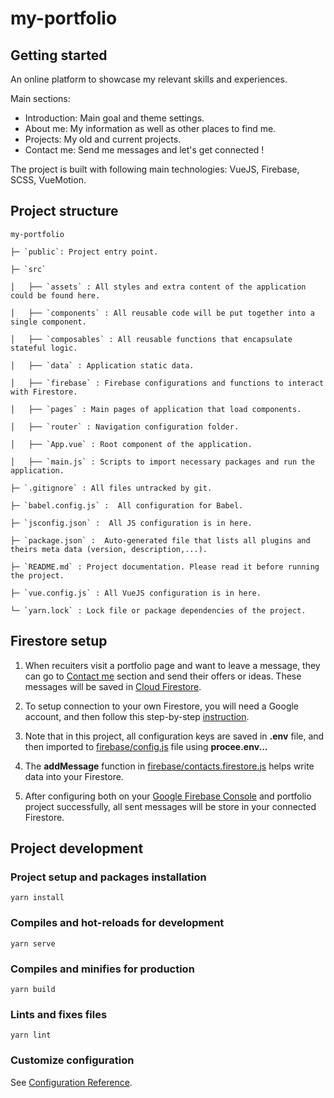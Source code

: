# my-portfolio

## Getting started 
An online platform to showcase my relevant skills and experiences.

Main sections: 
- Introduction: Main goal and theme settings.
- About me: My information as well as other places to find me.
- Projects: My old and current projects.
- Contact me: Send me messages and let's get connected !

The project is built with following main technologies: VueJS, Firebase, SCSS, VueMotion. 

## Project structure
  `my-portfolio`
  
    ├─ `public`: Project entry point.
    
    ├─ `src`
    
    │   ├── `assets` : All styles and extra content of the application could be found here.
    
    │   ├── `components` : All reusable code will be put together into a single component.
    
    │   ├── `composables` : All reusable functions that encapsulate stateful logic.
    
    │   ├── `data` : Application static data.
    
    │   ├── `firebase` : Firebase configurations and functions to interact with Firestore.
    
    │   ├── `pages` : Main pages of application that load components.
    
    │   ├── `router` : Navigation configuration folder.

    │   ├── `App.vue` : Root component of the application.
    
    │   ├── `main.js` : Scripts to import necessary packages and run the application.
    
    ├─ `.gitignore` : All files untracked by git.
    
    ├─ `babel.config.js` :  All configuration for Babel.
    
    ├─ `jsconfig.json` :  All JS configuration is in here.
    
    ├─ `package.json` :  Auto-generated file that lists all plugins and theirs meta data (version, description,...).
    
    ├─ `README.md` : Project documentation. Please read it before running the project.
    
    ├─ `vue.config.js` : All VueJS configuration is in here.
    
    └─ `yarn.lock` : Lock file or package dependencies of the project.

## Firestore setup 
1. When recuiters visit a portfolio page and want to leave a message, they can go to [Contact me][contact-me] section and send their offers or ideas. These messages will be saved in [Cloud Firestore][cloud-firestore].

2. To setup connection to your own Firestore, you will need a Google account, and then follow this step-by-step [instruction][firestore-instruction].

3. Note that in this project, all configuration keys are saved in __.env__ file, and then imported to [firebase/config.js][firebase-config-file] file using __procee.env...__

4. The __addMessage__ function in [firebase/contacts.firestore.js][contacts-file] helps write data into your Firestore.

5. After configuring both on your [Google Firebase Console][firebase-console] and portfolio project successfully, all sent messages will be store in your connected Firestore.

## Project development
### Project setup and packages installation
```
yarn install
```
### Compiles and hot-reloads for development
```
yarn serve
```
### Compiles and minifies for production
```
yarn build
```
### Lints and fixes files
```
yarn lint
```
### Customize configuration
See [Configuration Reference](https://cli.vuejs.org/config/).

[contact-me]: https://thugiang61.github.io/home#contact-me
[cloud-firestore]: https://firebase.google.com/docs/firestore
[firestore-instruction]: https://firebase.google.com/docs/firestore/quickstart
[firebase-config-file]: https://github.com/thugiang61/thugiang61.github.io/blob/master/src/firebase/config.js
[contacts-file]: https://github.com/thugiang61/thugiang61.github.io/blob/master/src/firebase/contacts.firestore.js
[firebase-console]: https://console.firebase.google.com/u/0/
